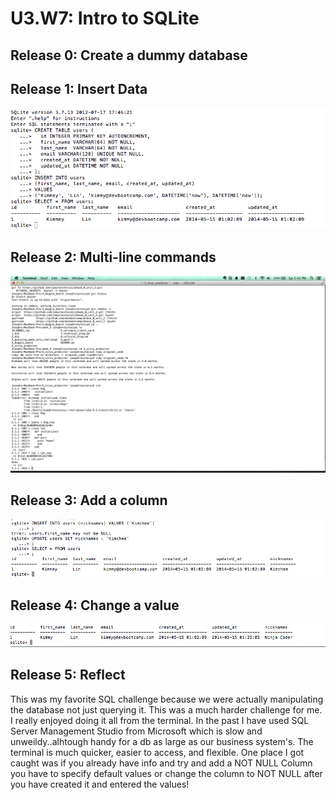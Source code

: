 # U3.W7: Intro to SQLite

## Release 0: Create a dummy database

<!-- paste your terminal output here -->

## Release 1: Insert Data 
![alt select_statement](week_7/imgs/4_release_1.png "basic SELECT")

## Release 2: Multi-line commands
<!-- paste your terminal output here -->
![alt multi_line_commands](week_7/imgs/4_release_2.png "unique email error")

## Release 3: Add a column
<!-- paste your terminal output here -->
![alt add_column](week_7/imgs/4_release_3.png "nickname column")

## Release 4: Change a value
<!-- paste your terminal output here -->
![alt updating_values](week_7/imgs/4_release_4.png "updating values")

## Release 5: Reflect
<!-- Add your reflection here -->
This was my favorite SQL challenge because we were actually manipulating the database not just querying it. This was a much harder challenge for me.
I really enjoyed doing it all from the terminal. In the past I have used SQL Server Management Studio from Microsoft which is slow and unweildy..alhtough handy for a 
db as large as our business system's. The terminal is much quicker, easier to access, and flexible. One place I got caught was if you already have info and try and add a 
NOT NULL Column you have to specify default values or change the column to NOT NULL after you have created it and entered the values!